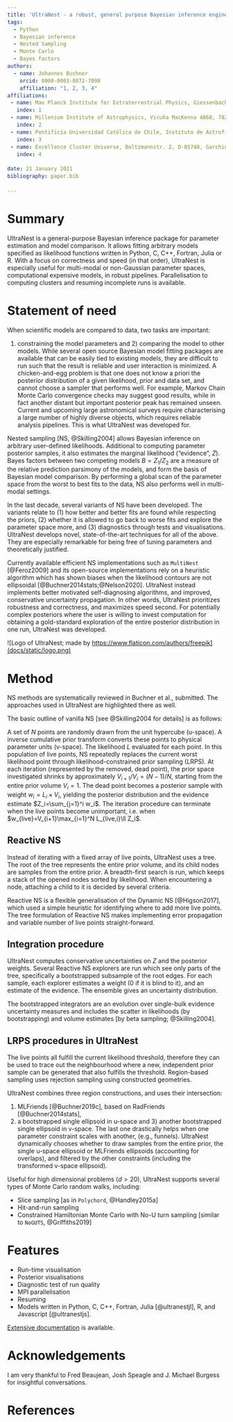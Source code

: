 ```yaml
---
title: 'UltraNest - a robust, general purpose Bayesian inference engine'
tags:
  - Python
  - Bayesian inference
  - Nested Sampling
  - Monte Carlo
  - Bayes factors
authors:
  - name: Johannes Buchner
    orcid: 0000-0003-0872-7098
    affiliation: "1, 2, 3, 4"
affiliations:
 - name: Max Planck Institute for Extraterrestrial Physics, Giessenbachstrasse, 85741 Garching, Germany. 
   index: 1
 - name: Millenium Institute of Astrophysics, Vicuña MacKenna 4860, 7820436 Macul, Santiago, Chile
   index: 2
 - name: Pontificia Universidad Católica de Chile, Instituto de Astrofísica, Casilla 306, Santiago 22, Chile. 
   index: 3
 - name: Excellence Cluster Universe, Boltzmannstr. 2, D-85748, Garching, Germany  
   index: 4

date: 21 January 2021
bibliography: paper.bib

---
```


# Summary

UltraNest is a general-purpose Bayesian inference package for parameter
estimation and model comparison. It allows fitting arbitrary models specified as
likelihood functions written in Python, C, C++, Fortran, Julia or R.
With a focus on correctness and speed (in that order),
UltraNest is especially useful for multi-modal or non-Gaussian parameter spaces,
computational expensive models, in robust pipelines. 
Parallelisation to computing clusters and resuming incomplete runs is available.

# Statement of need

When scientific models are compared to data, two tasks are important: 
1) constraining the model parameters and 2) comparing the model to other models. 
While several open source Bayesian model fitting packages are available that 
can be easily tied to existing models,
they are difficult to run such that the result is reliable and user interaction is minimized.
A chicken-and-egg problem is that one does not know a priori the posterior distribution
of a given likelihood, prior and data set, and cannot choose a sampler that performs well.
For example, Markov Chain Monte Carlo convergence checks may suggest good results,
while in fact another distant but important posterior peak has remained unseen.
Current and upcoming large astronomical surveys require characterising 
a large number of highly diverse objects, which requires reliable analysis pipelines.
This is what UltraNest was developed for.

Nested sampling [NS, @Skilling2004] allows Bayesian inference on arbitrary user-defined likelihoods.
Additional to computing parameter posterior samples, 
it also estimates the marginal likelihood (“evidence”, $Z$).
Bayes factors between two competing models $B=Z_1/Z_2$ are 
a measure of the relative prediction parsimony of the models, 
and form the basis of Bayesian model comparison.
By performing a global scan of the parameter space from the 
worst to best fits to the data, NS also performs well in multi-modal settings.

In the last decade, several variants of NS have been developed. 
The variants relate to 
(1) how better and better fits are found while respecting the priors,
(2) whether it is allowed to go back to worse fits and explore the parameter space more,
and (3) diagnostics through tests and visualisations. 
UltraNest develops novel, state-of-the-art techniques for all of the above. 
They are especially remarkable for being free of tuning parameters and 
theoretically justified.

Currently available efficient NS implementations such as `MultiNest` [@Feroz2009] and its
open-source implementations rely on a heuristic algorithm which has shown biases
when the likelihood contours are not ellipsoidal [@Buchner2014stats;@Nelson2020].
UltraNest instead implements better motivated self-diagnosing algorithms,
and improved, conservative uncertainty propagation.
In other words, UltraNest prioritizes robustness and correctness, and maximizes 
speed second. For potentially complex posteriors where the user 
is willing to invest computation for obtaining a 
gold-standard exploration of the entire posterior distribution in one run,
UltraNest was developed.

![Logo of UltraNest; made by https://www.flaticon.com/authors/freepik](docs/static/logo.png)

# Method

NS methods are systematically reviewed in Buchner et al., submitted.
The approaches used in UltraNest are highlighted there as well.

The basic outline of vanilla NS [see @Skilling2004 for details] is as follows:

A set of $N$ points are randomly drawn from the unit hypercube (u-space).
A inverse cumulative prior transform converts these points to physical parameter units (v-space).
The likelihood $L$ evaluated for each point.
In this population of live points, NS repeatedly replaces the current worst likelihood
point through likelihood-constrained prior sampling (LRPS).
At each iteration (represented by the removed, dead point), 
the prior space investigated shrinks by approximately $V_{i+1}/V_i = (N - 1)/N$,
starting from the entire prior volume $V_i=1$.
The dead point becomes a posterior sample 
with weight $w_i=L_i\times V_i$, yielding the posterior distribution 
and the evidence estimate $Z_i=\sum_{j=1}^i w_i$.
The iteration procedure can terminate when the live points become unimportant,
i.e. when $w_{live}=V_{i+1}\max_{i=1}^N L_{live,i}\ll Z_i$. 

## Reactive NS

Instead of iterating with a fixed array of live points, UltraNest 
uses a tree. The root of the tree represents the entire prior volume,
and its child nodes are samples from the entire prior.
A breadth-first search is run, which keeps a stack of the opened nodes
sorted by likelihood. 
When encountering a node, attaching a child to it is decided by several criteria.

Reactive NS is a flexible generalisation of the 
Dynamic NS [@Higson2017], which used a simple heuristic
for identifying where to add more live points. The tree formulation
of Reactive NS makes implementing error propagation and 
variable number of live points straight-forward.

## Integration procedure

UltraNest computes conservative uncertainties on $Z$ and the posterior weights.
Several Reactive NS explorers are run which see only parts of the tree,
specifically a bootstrapped subsample of the root edges.
For each sample, each explorer estimates a weight (0 if it is blind to it),
and an estimate of the evidence. The ensemble gives an uncertainty distribution.

The bootstrapped integrators are an evolution over 
single-bulk evidence uncertainty measures and includes the scatter 
in likelihoods (by bootstrapping) and volume estimates [by beta sampling; @Skilling2004].

## LRPS procedures in UltraNest

The live points all fulfill the current likelihood threshold, therefore
they can be used to trace out the neighbourhood where a new, independent prior sample
can be generated that also fulfills the threshold. 
Region-based sampling uses rejection sampling using constructed geometries.

UltraNest combines three region constructions, 
and uses their intersection:
1) MLFriends [@Buchner2019c], based on RadFriends [@Buchner2014stats], 
2) a bootstrapped single ellipsoid in u-space and 3) another bootstrapped single ellipsoid in v-space.
The last one drastically helps when one parameter constraint scales with another,
(e.g., funnels).
UltraNest dynamically chooses whether to draw samples 
from the entire prior, 
the single u-space ellipsoid or MLFriends ellipsoids (accounting for overlaps),
and filtered by the other constraints (including the transformed v-space ellipsoid).

Useful for high dimensional problems ($d>20$), UltraNest supports several types of 
Monte Carlo random walks, including:

* Slice sampling [as in `Polychord`, @Handley2015a]
* Hit-and-run sampling
* Constrained Hamiltonian Monte Carlo with No-U turn sampling [similar to `NoGUTS`, @Griffiths2019]

# Features

* Run-time visualisation
* Posterior visualisations
* Diagnostic test of run quality
* MPI parallelisation
* Resuming
* Models written in Python, C, C++, Fortran, Julia [@ultranestjl], R, and Javascript [@ultranestjs].

[Extensive documentation](https://johannesbuchner.github.io/UltraNest/) is available.

# Acknowledgements

I am very thankful to Fred Beaujean, Josh Speagle and J. Michael Burgess for insightful conversations.

# References
